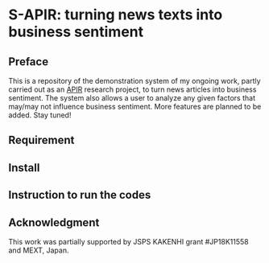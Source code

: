 # S-APIR: turning news texts into business sentiment

## Preface

This is a repository of the demonstration system of my ongoing work, partly carried out as an [APIR](https://www.apir.or.jp) research project, to turn news articles into business sentiment. The system also allows a user to analyze any given factors that may/may not influence business sentiment. More features are planned to be added. Stay tuned!

## Requirement

## Install

## Instruction to run the codes

## Acknowledgment

This work was partially supported by JSPS KAKENHI grant #JP18K11558 and MEXT, Japan. 
